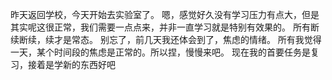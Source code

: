 昨天返回学校，今天开始去实验室了。
嗯，感觉好久没有学习压力有点大，但是其实呢这很正常，我们需要一点点来，并非一直学习就是特别有效果的。
所有断续断续，续才是常态。
别忘了，前几天我还体会到了，焦虑的情绪。
所有我觉得一天，某个时间段的焦虑是正常的。所以捏，慢慢来吧。
现在我的首要任务是复习，接着是学新的东西好吧


